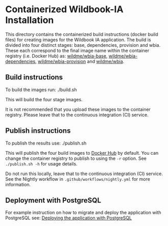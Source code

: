 # Containerized Wildbook-IA Installation

This directory contains the containerized build instructions (docker build files) for creating images for the Wildbook IA application. The build is divided into four distinct stages: base, dependencies, provision and wbia. These each correspond to the final image name within the container registry (i.e. Docker Hub) as: [wildme/wbia-base](https://hub.docker.com/r/wildme/wbia-base), [wildme/wbia-dependencies](https://hub.docker.com/r/wildme/wbia-dependencies), [wildme/wbia-provision](https://hub.docker.com/r/wildme/wbia-provision) and [wildme/wbia](https://hub.docker.com/r/wildme/wbia).

## Build instructions

To build the images run:
    ./build.sh

This will build the four stage images.

It is not recommended that you upload these images to the container registry. Please leave that to the continuous integration (CI) service.

## Publish instructions

To publish the results use:
    ./publish.sh

This will publish the four build images to [Docker Hub](https://hub.docker.com) by default. You can change the container registry to publish to using the `-r` option. See `./publish.sh -h` for usage details.

Do not run this locally, leave that to the continuous integration (CI) service. See the Nightly workflow in `.github/workflows/nightly.yml` for more information.

## Deployment with PostgreSQL

For example instruction on how to migrate and deploy the application with PostgreSQL see: [Deploying the application with PostgreSQL](deploy-with-prostgres.md)
